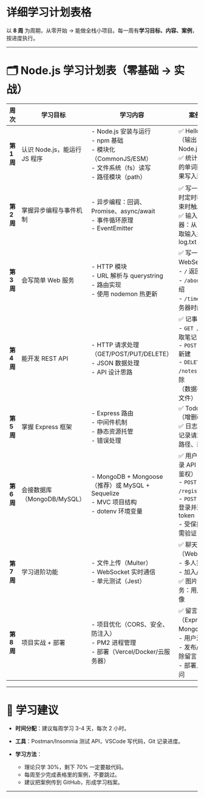 # 详细学习计划表格

以 **8 周** 为周期，从零开始 → 能做全栈小项目。每一周有**学习目标、内容、案例**，按进度执行。

---

# 🗂 Node.js 学习计划表（零基础 → 实战）

| 周次        | 学习目标                     | 学习内容                                                                                                     | 案例实践                                                                                                                          |
| ----------- | ---------------------------- | ------------------------------------------------------------------------------------------------------------ | --------------------------------------------------------------------------------------------------------------------------------- |
| **第 1 周** | 认识 Node.js，能运行 JS 程序 | - Node.js 安装与运行<br>- npm 基础<br>- 模块化（CommonJS/ESM）<br>- 文件系统（fs）读写<br>- 路径模块（path） | ✅ Hello Node（输出 "Hello Node.js"）<br>✅ 统计文本文件的单词数量，结果写入新文件                                                |
| **第 2 周** | 掌握异步编程与事件机制       | - 异步编程：回调、Promise、async/await<br>- 事件循环原理<br>- EventEmitter                                   | ✅ 写一个“倒计时定时器”，结束时触发事件<br>✅ 输入日志记录器：从 stdin 获取输入并保存到 log.txt                                   |
| **第 3 周** | 会写简单 Web 服务            | - HTTP 模块<br>- URL 解析与 querystring<br>- 路由实现<br>- 使用 nodemon 热更新                               | ✅ 写一个简易 WebServer：<br>- `/` 返回首页<br>- `/about` 返回介绍<br>- `/time` 返回服务器时间                                    |
| **第 4 周** | 能开发 REST API              | - HTTP 请求处理（GET/POST/PUT/DELETE）<br>- JSON 数据处理<br>- API 设计思路                                  | ✅ 记事本 API：<br>- `GET /notes` 获取笔记<br>- `POST /notes` 新建<br>- `DELETE /notes/:id` 删除<br>（数据存 JSON 文件）          |
| **第 5 周** | 掌握 Express 框架            | - Express 路由<br>- 中间件机制<br>- 静态资源托管<br>- 错误处理                                               | ✅ TodoList API（增删改查）<br>✅ 日志中间件：记录请求方法、路径、耗时                                                            |
| **第 6 周** | 会接数据库（MongoDB/MySQL）  | - MongoDB + Mongoose（推荐）或 MySQL + Sequelize<br>- MVC 项目结构<br>- dotenv 环境变量                      | ✅ 用户注册/登录 API（含 JWT 鉴权）<br>- `POST /register` 注册<br>- `POST /login` 登录并返回 token<br>- 受保护的 API 需验证 token |
| **第 7 周** | 学习进阶功能                 | - 文件上传（Multer）<br>- WebSocket 实时通信<br>- 单元测试（Jest）                                           | ✅ 聊天室（WebSocket）<br>- 多人实时聊天<br>- 加入/退出提示<br>✅ 图片上传服务：用户上传头像                                      |
| **第 8 周** | 项目实战 + 部署              | - 项目优化（CORS、安全、防注入）<br>- PM2 进程管理<br>- 部署（Vercel/Docker/云服务器）                       | ✅ 留言板系统（Express + MongoDB）<br>- 用户注册/登录<br>- 发布/查看/删除留言<br>- 部署上线并访问                                 |

---

# 📌 学习建议

- **时间分配**：建议每周学习 3-4 天，每次 2 小时。
- **工具**：Postman/Insomnia 测试 API，VSCode 写代码，Git 记录进度。
- **学习方法**：

  - 理论只学 30%，剩下 70% 一定要敲代码。
  - 每周至少完成表格里的案例，不要跳过。
  - 建议把案例传到 GitHub，形成学习档案。

---
